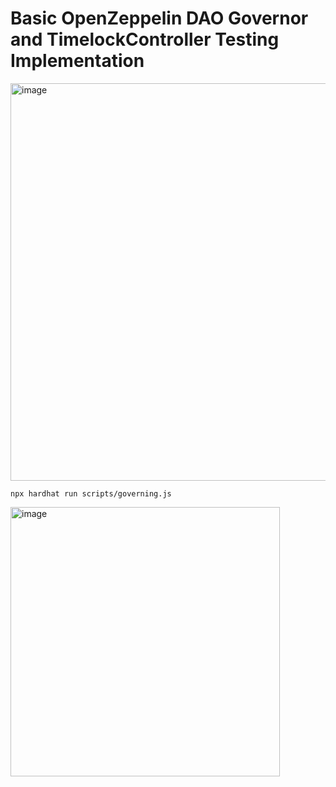 # Basic OpenZeppelin DAO Governor and TimelockController Testing Implementation

<img width="636" alt="image" src="https://user-images.githubusercontent.com/34758484/174387832-a77791ba-425a-426a-9639-146506fa67a2.png">

```shell
npx hardhat run scripts/governing.js
```

<img width="431" alt="image" src="https://user-images.githubusercontent.com/34758484/174387909-3c1baf2d-aec5-4f9b-99cb-ea6e360751e6.png">

